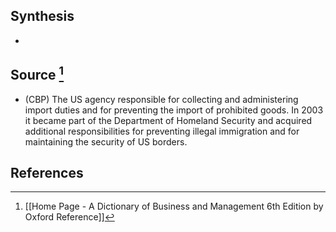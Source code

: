 ## Synthesis
- 
## Source [^1]
- (CBP) The US agency responsible for collecting and administering import duties and for preventing the import of prohibited goods. In 2003 it became part of the Department of Homeland Security and acquired additional responsibilities for preventing illegal immigration and for maintaining the security of US borders.
## References

[^1]: [[Home Page - A Dictionary of Business and Management 6th Edition by Oxford Reference]]